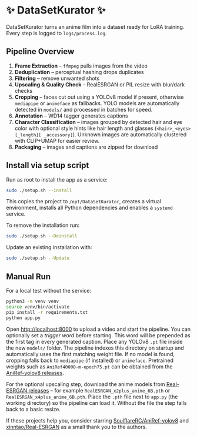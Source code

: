 # ✨ DataSetKurator ✨

DataSetKurator turns an anime film into a dataset ready for LoRA training. Every step is logged to `logs/process.log`.

## Pipeline Overview

1. **Frame Extraction** – `ffmpeg` pulls images from the video
2. **Deduplication** – perceptual hashing drops duplicates
3. **Filtering** – remove unwanted shots
4. **Upscaling & Quality Check** – RealESRGAN or PIL resize with blur/dark checks
5. **Cropping** – faces cut out using a YOLOv8 model if present, otherwise `mediapipe` or `animeface` as fallbacks. YOLO models are automatically detected in `models/` and processed in batches for speed.
6. **Annotation** – WD14 tagger generates captions
7. **Character Classification** – images grouped by detected hair and eye color
   with optional style hints like hair length and glasses (`<hair>_<eyes>[_length][ _accessory]`).
   Unknown images are automatically clustered with CLIP+UMAP for easier review.
8. **Packaging** – images and captions are zipped for download

## Install via setup script

Run as root to install the app as a service:

```bash
sudo ./setup.sh --install
```

This copies the project to `/opt/DataSetKurator`, creates a virtual environment, installs all Python dependencies and enables a `systemd` service.

To remove the installation run:

```bash
sudo ./setup.sh --Deinstall
```

Update an existing installation with:

```bash
sudo ./setup.sh --Update
```

## Manual Run

For a local test without the service:

```bash
python3 -m venv venv
source venv/bin/activate
pip install -r requirements.txt
python app.py
```

Open [http://localhost:8000](http://localhost:8000) to upload a video and start the pipeline.
You can optionally set a *trigger word* before starting. This word will be
prepended as the first tag in every generated caption.
Place any YOLOv8 ``.pt`` file inside the new ``models/`` folder. The pipeline
indexes this directory on startup and automatically uses the first matching
weight file. If no model is found, cropping falls back to ``mediapipe`` (if
installed) or ``animeface``.
Pretrained weights such as ``AniRef40000-m-epoch75.pt`` can be obtained from the
[AniRef-yolov8 releases](https://github.com/SoulflareRC/AniRef-yolov8/releases).

For the optional upscaling step, download the anime models from
[Real-ESRGAN releases](https://github.com/xinntao/Real-ESRGAN/releases/) – for
example ``RealESRGAN_x2plus_anime_6B.pth`` or ``RealESRGAN_x4plus_anime_6B.pth``.
Place the ``.pth`` file next to ``app.py`` (the working directory) so the
pipeline can load it. Without the file the step falls back to a basic resize.

If these projects help you, consider starring
[SoulflareRC/AniRef-yolov8](https://github.com/SoulflareRC/AniRef-yolov8) and
[xinntao/Real-ESRGAN](https://github.com/xinntao/Real-ESRGAN) as a small thank
you to the authors.
